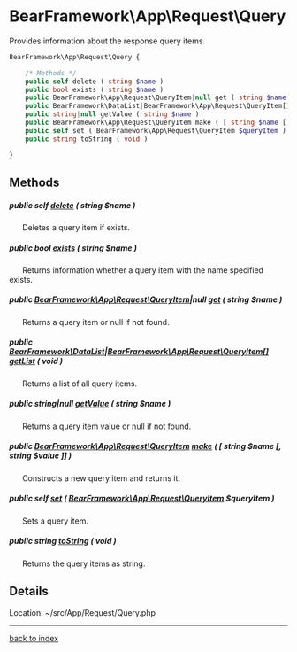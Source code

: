 # BearFramework\App\Request\Query

Provides information about the response query items

```php
BearFramework\App\Request\Query {

	/* Methods */
	public self delete ( string $name )
	public bool exists ( string $name )
	public BearFramework\App\Request\QueryItem|null get ( string $name )
	public BearFramework\DataList|BearFramework\App\Request\QueryItem[] getList ( void )
	public string|null getValue ( string $name )
	public BearFramework\App\Request\QueryItem make ( [ string $name [, string $value ]] )
	public self set ( BearFramework\App\Request\QueryItem $queryItem )
	public string toString ( void )

}
```

## Methods

##### public self [delete](bearframework.app.request.query.delete.method.md) ( string $name )

&nbsp;&nbsp;&nbsp;&nbsp;&nbsp;&nbsp;Deletes a query item if exists.

##### public bool [exists](bearframework.app.request.query.exists.method.md) ( string $name )

&nbsp;&nbsp;&nbsp;&nbsp;&nbsp;&nbsp;Returns information whether a query item with the name specified exists.

##### public [BearFramework\App\Request\QueryItem](bearframework.app.request.queryitem.class.md)|null [get](bearframework.app.request.query.get.method.md) ( string $name )

&nbsp;&nbsp;&nbsp;&nbsp;&nbsp;&nbsp;Returns a query item or null if not found.

##### public [BearFramework\DataList](bearframework.datalist.class.md)|[BearFramework\App\Request\QueryItem[]](bearframework.app.request.queryitem.class.md) [getList](bearframework.app.request.query.getlist.method.md) ( void )

&nbsp;&nbsp;&nbsp;&nbsp;&nbsp;&nbsp;Returns a list of all query items.

##### public string|null [getValue](bearframework.app.request.query.getvalue.method.md) ( string $name )

&nbsp;&nbsp;&nbsp;&nbsp;&nbsp;&nbsp;Returns a query item value or null if not found.

##### public [BearFramework\App\Request\QueryItem](bearframework.app.request.queryitem.class.md) [make](bearframework.app.request.query.make.method.md) ( [ string $name [, string $value ]] )

&nbsp;&nbsp;&nbsp;&nbsp;&nbsp;&nbsp;Constructs a new query item and returns it.

##### public self [set](bearframework.app.request.query.set.method.md) ( [BearFramework\App\Request\QueryItem](bearframework.app.request.queryitem.class.md) $queryItem )

&nbsp;&nbsp;&nbsp;&nbsp;&nbsp;&nbsp;Sets a query item.

##### public string [toString](bearframework.app.request.query.tostring.method.md) ( void )

&nbsp;&nbsp;&nbsp;&nbsp;&nbsp;&nbsp;Returns the query items as string.

## Details

Location: ~/src/App/Request/Query.php

---

[back to index](index.md)

